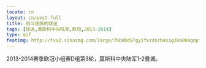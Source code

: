 ```yaml
---
locate: cn
layout: cn/post-full
title: 战斗民族的球迷
tags: [球迷,莫斯科中央陆军,欧冠,2013-2014]
type: gif
featimg: http://tva2.sinaimg.com/large/7bb8bd97gy1fxzdsrb4xig20a004gnpf.gif
---
```


2013-2014赛季欧冠小组赛D组第3轮，莫斯科中央陆军1-2曼城。